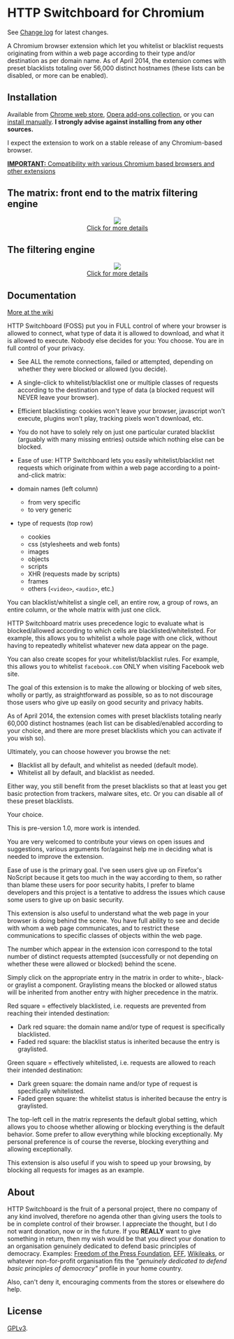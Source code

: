# HTTP Switchboard for Chromium

See [Change log](https://github.com/gorhill/httpswitchboard/wiki/Change-log) for latest changes.

A Chromium browser extension which let you whitelist or blacklist requests
originating from within a web page according to their type and/or destination
as per domain name. As of April 2014, the extension comes with preset
blacklists totaling over 56,000 distinct hostnames (these lists can be disabled,
or more can be enabled).

## Installation

Available from [Chrome web store](https://chrome.google.com/webstore/detail/httpswitchboard/mghdpehejfekicfjcdbfofhcmnjhgaag), 
[Opera add-ons collection](https://addons.opera.com/en-gb/extensions/details/http-switchboard/), 
or you can [install manually](https://github.com/gorhill/httpswitchboard/tree/master/dist). 
**I strongly advise against installing from any other sources.**

I expect the extension to work on a stable release of any Chromium-based browser.

[**IMPORTANT:** Compatibility with various Chromium based browsers and other extensions](https://github.com/gorhill/httpswitchboard/wiki/Compatibility-with-various-Chromium-based-browsers-and-other-extensions)

## The matrix: front end to the matrix filtering engine

<p align="center">
 <a href="https://github.com/gorhill/httpswitchboard/wiki/Net-request-filtering:-overview#matrix-filtering">
  <img src="https://raw.githubusercontent.com/gorhill/httpswitchboard/master/doc/img/screenshot1.png" />
 </a><br>
 <a href="https://github.com/gorhill/httpswitchboard/wiki/Net-request-filtering:-overview#matrix-filtering">Click for more details</a>
</p>

## The filtering engine

<p align="center">
 <a href="https://github.com/gorhill/httpswitchboard/wiki/Net-request-filtering:-overview">
  <img src="https://raw.githubusercontent.com/gorhill/httpswitchboard/master/doc/img/httpsb-overview.png" />
 </a><br>
 <a href="https://github.com/gorhill/httpswitchboard/wiki/Net-request-filtering:-overview">Click for more details</a>
</p>

## Documentation

[More at the wiki](https://github.com/gorhill/httpswitchboard/wiki)

HTTP Switchboard (FOSS) put you in FULL control of where your browser is allowed to connect, what type of data it is allowed to download, and what it is allowed to execute. Nobody else decides for you: You choose. You are in full control of your privacy.

- See ALL the remote connections, failed or attempted, depending on whether they were blocked or allowed (you decide).

- A single-click to whitelist/blacklist one or multiple classes of requests according to the destination and type 
of data (a blocked request will NEVER leave your browser).

- Efficient blacklisting: cookies won't leave your browser, javascript won't execute, plugins won't play, 
tracking pixels won't download, etc.

- You do not have to solely rely on just one particular curated blacklist (arguably with many missing entries) outside which nothing else can be blocked.

- Ease of use: HTTP Switchboard lets you easily whitelist/blacklist net requests which originate from within a web page according to a point-and-click matrix:

* domain names (left column)
    - from very specific
    - to very generic

* type of requests (top row)
    - cookies
    - css (stylesheets and web fonts)
    - images
    - objects
    - scripts
    - XHR (requests made by scripts)
    - frames
    - others (`<video>`, `<audio>`, etc.)

You can blacklist/whitelist a single cell, an entire row, a group of rows, an entire column, or the whole matrix with just one click.

HTTP Switchboard matrix uses precedence logic to evaluate what is blocked/allowed according to which cells are blacklisted/whitelisted. For example, this allows you to whitelist a whole page with one click, without having to repeatedly whitelist whatever new data appear on the page.

You can also create scopes for your whitelist/blacklist rules. For example, this allows you to whitelist `facebook.com` ONLY when visiting Facebook web site.

The goal of this extension is to make the allowing or blocking of web sites, wholly or partly, as straightforward as possible, so as to not discourage those users who give up easily on good security and privacy habits.

As of April 2014, the extension comes with preset blacklists totaling nearly 60,000 distinct hostnames (each list can be disabled/enabled according to your choice, and there are more preset blacklists which you can activate if you wish so).

Ultimately, you can choose however you browse the net:

- Blacklist all by default, and whitelist as needed (default mode).
- Whitelist all by default, and blacklist as needed.

Either way, you still benefit from the preset blacklists so that at least you get basic protection from trackers, malware sites, etc. Or you can disable all of these preset blacklists.

Your choice.

This is pre-version 1.0, more work is intended.

You are very welcomed to contribute your views on open issues and suggestions, various arguments for/against help me in deciding what is needed to improve the extension.

Ease of use is the primary goal. I've seen users give up on Firefox's NoScript because it gets too much in the way according to them, so rather than blame these users for poor security habits, I prefer to blame developers and this project is a tentative to address the issues which cause some users to give up on basic security.

This extension is also useful to understand what the web page in your browser is doing behind the scene. You have full ability to see and decide with whom a web page communicates, and to restrict these communications to specific classes of objects within the web page.

The number which appear in the extension icon correspond to the total number of distinct requests attempted (successfully or not depending on whether these were allowed or blocked) behind the scene.

Simply click on the appropriate entry in the matrix in order to white-, black- or graylist a component. Graylisting means the blocked or allowed status will be inherited from another entry with higher precedence in the matrix.

Red square = effectively blacklisted, i.e. requests are prevented from reaching their intended destination:

- Dark red square: the domain name and/or type of request is specifically blacklisted.
- Faded red square: the blacklist status is inherited because the entry is graylisted.

Green square = effectively whitelisted, i.e. requests are allowed to reach their intended destination:

- Dark green square: the domain name and/or type of request is specifically whitelisted.
- Faded green square: the whitelist status is inherited because the entry is graylisted.

The top-left cell in the matrix represents the default global setting, which allows you to choose whether allowing or blocking everything is the default behavior. Some prefer to allow everything while blocking exceptionally. My personal preference is of course the reverse, blocking everything and allowing exceptionally.

This extension is also useful if you wish to speed up your browsing, by blocking all requests for images as an example.

## About

HTTP Switchboard is the fruit of a personal project, there no company of any kind involved, therefore no agenda other than giving users the tools to be in complete control of their browser. I appreciate the thought, but I do not want donation, now or in the future. If you **REALLY** want to give something in return, then my wish would be that you direct your donation to an organisation genuinely dedicated to defend basic principles of democracy. Examples: [Freedom of the Press Foundation](https://pressfreedomfoundation.org/), [EFF](https://www.eff.org/), [Wikileaks](https://wikileaks.org/), or whatever non-for-profit organisation fits the _"genuinely dedicated to defend basic principles of democracy"_ profile in your home country.

Also, can't deny it, encouraging comments from the stores or elsewhere do help.

## License

<a href="https://github.com/gorhill/httpswitchboard/blob/master/LICENSE.txt">GPLv3</a>.
